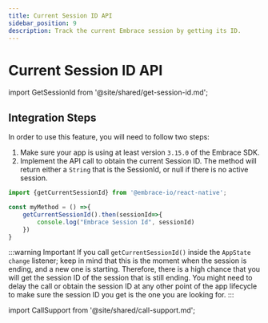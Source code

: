 ```yaml
---
title: Current Session ID API
sidebar_position: 9
description: Track the current Embrace session by getting its ID.
---
```

# Current Session ID API

import GetSessionId from '@site/shared/get-session-id.md';

<GetSessionId />

## Integration Steps

In order to use this feature, you will need to follow two steps:

1. Make sure your app is using at least version `3.15.0` of the Embrace SDK.
2. Implement the API call to obtain the current Session ID. The method will return either a `String` that is the SessionId, or null if there is no active session.


```javascript
import {getCurrentSessionId} from '@embrace-io/react-native';

const myMethod = () =>{
    getCurrentSessionId().then(sessionId=>{
        console.log("Embrace Session Id", sessionId)
    })
}
```  

:::warning Important
If you call `getCurrentSessionId()` inside the `AppState change` listener; keep in mind that this is the moment when the session is ending, and a new one is starting. Therefore, there is a high chance that you will get the session ID of the session that is still ending. You might need to delay the call or obtain the session ID at any other point of the app lifecycle to make sure the session ID you get is the one you are looking for.
:::

import CallSupport from '@site/shared/call-support.md';

<CallSupport />
